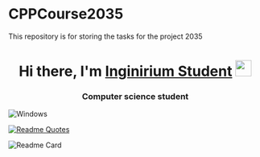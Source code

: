 # CPPCourse2035

This repository is for storing the tasks for the project 2035
<h1 align="center">Hi there, I'm <a href="https://inginirium.ru/" target="_blank">Inginirium Student</a> 
<img src="https://github.com/blackcater/blackcater/raw/main/images/Hi.gif" height="32"/></h1>
<h3 align="center">Computer science student</h3>


![Windows](https://img.shields.io/badge/Windows-0078D6?style=for-the-badge&logo=windows&logoColor=white)

[![Readme Quotes](https://quotes-github-readme.vercel.app/api?type=horizontal&theme=algolia&layout=compact)](https://github.com/piyushsuthar/github-readme-quotes)

![Readme Card](https://github-readme-stats.vercel.app/api/pin/?username=Gerakl1843&repo=CPPCourse2035)
